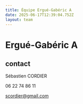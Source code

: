 ```yaml
---
title: Équipe Ergué-Gabéric A
date: 2025-06-17T12:39:04.752Z
layout: team
---
```


# Ergué-Gabéric A



## contact 

Sébastien CORDIER

06 22 74 86 11

scordier@gmail.com

